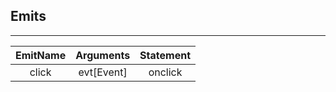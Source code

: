 ## Emits

---
| EmitName | Arguments | Statement |
|:------------:|:--------------:|:---------------:|
|    click     |    evt[Event]      | onclick  |